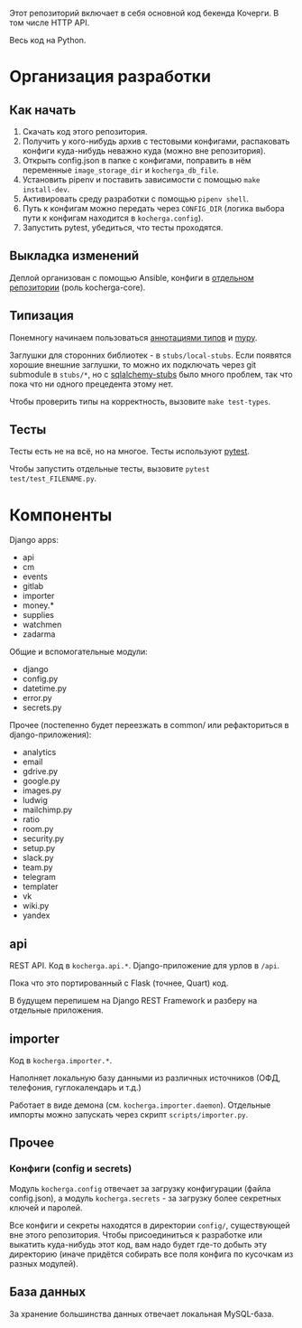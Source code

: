 Этот репозиторий включает в себя основной код бекенда Кочерги. В том числе HTTP API.

Весь код на Python.

# Организация разработки

## Как начать

1. Скачать код этого репозитория.
2. Получить у кого-нибудь архив с тестовыми конфигами, распаковать конфиги куда-нибудь неважно куда (можно вне репозитория).
3. Открыть config.json в папке с конфигами, поправить в нём переменные `image_storage_dir` и `kocherga_db_file`.
4. Установить pipenv и поставить зависимости c помощью `make install-dev`.
5. Активировать среду разработки с помощью `pipenv shell`.
6. Путь к конфигам можно передать через `CONFIG_DIR` (логика выбора пути к конфигам находится в `kocherga.config`).
7. Запустить pytest, убедиться, что тесты проходятся.

## Выкладка изменений

Деплой организован с помощью Ansible, конфиги в [отдельном репозитории](https://gitlab.com/kocherga/code/deploy) (роль kocherga-core).

## Типизация

Понемногу начинаем пользоваться [аннотациями типов](https://www.python.org/dev/peps/pep-0484/) и [mypy](http://mypy-lang.org/).

Заглушки для сторонних библиотек - в `stubs/local-stubs`. Если появятся хорошие внешние заглушки, то можно их подключать через git submodule в `stubs/*`, но с [sqlalchemy-stubs](https://github.com/JelleZijlstra/sqlalchemy-stubs) было много проблем, так что пока что ни одного прецедента этому нет.

Чтобы проверить типы на корректность, вызовите `make test-types`.

## Тесты

Тесты есть не на всё, но на многое. Тесты используют [pytest](https://docs.pytest.org/en/latest/).

Чтобы запустить отдельные тесты, вызовите `pytest test/test_FILENAME.py`.

# Компоненты

Django apps:
* api
* cm
* events
* gitlab
* importer
* money.*
* supplies
* watchmen
* zadarma

Общие и вспомогательные модули:
* django
* config.py
* datetime.py
* error.py
* secrets.py

Прочее (постепенно будет переезжать в common/ или рефакториться в django-приложения):
* analytics
* email
* gdrive.py
* google.py
* images.py
* ludwig
* mailchimp.py
* ratio
* room.py
* security.py
* setup.py
* slack.py
* team.py
* telegram
* templater
* vk
* wiki.py
* yandex

## api

REST API. Код в `kocherga.api.*`. Django-приложение для урлов в `/api`.

Пока что это портированный с Flask (точнее, Quart) код.

В будущем перепишем на Django REST Framework и разберу на отдельные приложения.

## importer

Код в `kocherga.importer.*`.

Наполняет локальную базу данными из различных источников (ОФД, телефония, гуглокалендарь и т.д.)

Работает в виде демона (см. `kocherga.importer.daemon`). Отдельные импорты можно запускать через скрипт `scripts/importer.py`.

## Прочее

### Конфиги (config и secrets)

Модуль `kocherga.config` отвечает за загрузку конфигурации (файла config.json), а модуль `kocherga.secrets` - за загрузку более секретных ключей и паролей.

Все конфиги и секреты находятся в директории `config/`, существующей вне этого репозитория. Чтобы присоединиться к разработке или выкатить куда-нибудь этот код, вам надо будет где-то добыть эту директорию (иначе придётся собирать все поля конфига по кусочкам из разных модулей).

## База данных

За хранение большинства данных отвечает локальная MySQL-база.
